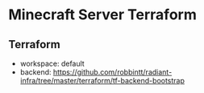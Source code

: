 # Minecraft Server Terraform


## Terraform

- workspace: default
- backend: https://github.com/robbintt/radiant-infra/tree/master/terraform/tf-backend-bootstrap
